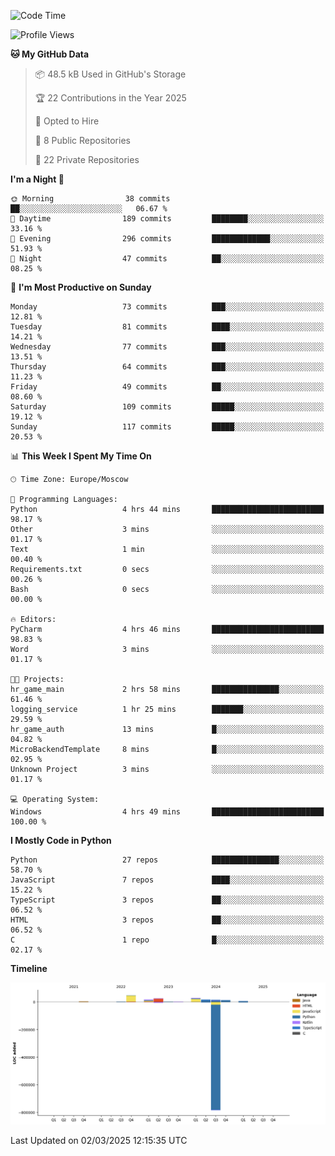 <!--START_SECTION:waka-->
![Code Time](http://img.shields.io/badge/Code%20Time-612%20hrs%2041%20mins-blue)

![Profile Views](http://img.shields.io/badge/Profile%20Views-0-blue)

**🐱 My GitHub Data** 

> 📦 48.5 kB Used in GitHub's Storage 
 > 
> 🏆 22 Contributions in the Year 2025
 > 
> 💼 Opted to Hire
 > 
> 📜 8 Public Repositories 
 > 
> 🔑 22 Private Repositories 
 > 
**I'm a Night 🦉** 

```text
🌞 Morning                38 commits          ██░░░░░░░░░░░░░░░░░░░░░░░   06.67 % 
🌆 Daytime                189 commits         ████████░░░░░░░░░░░░░░░░░   33.16 % 
🌃 Evening                296 commits         █████████████░░░░░░░░░░░░   51.93 % 
🌙 Night                  47 commits          ██░░░░░░░░░░░░░░░░░░░░░░░   08.25 % 
```
📅 **I'm Most Productive on Sunday** 

```text
Monday                   73 commits          ███░░░░░░░░░░░░░░░░░░░░░░   12.81 % 
Tuesday                  81 commits          ████░░░░░░░░░░░░░░░░░░░░░   14.21 % 
Wednesday                77 commits          ███░░░░░░░░░░░░░░░░░░░░░░   13.51 % 
Thursday                 64 commits          ███░░░░░░░░░░░░░░░░░░░░░░   11.23 % 
Friday                   49 commits          ██░░░░░░░░░░░░░░░░░░░░░░░   08.60 % 
Saturday                 109 commits         █████░░░░░░░░░░░░░░░░░░░░   19.12 % 
Sunday                   117 commits         █████░░░░░░░░░░░░░░░░░░░░   20.53 % 
```


📊 **This Week I Spent My Time On** 

```text
🕑︎ Time Zone: Europe/Moscow

💬 Programming Languages: 
Python                   4 hrs 44 mins       █████████████████████████   98.17 % 
Other                    3 mins              ░░░░░░░░░░░░░░░░░░░░░░░░░   01.17 % 
Text                     1 min               ░░░░░░░░░░░░░░░░░░░░░░░░░   00.40 % 
Requirements.txt         0 secs              ░░░░░░░░░░░░░░░░░░░░░░░░░   00.26 % 
Bash                     0 secs              ░░░░░░░░░░░░░░░░░░░░░░░░░   00.00 % 

🔥 Editors: 
PyCharm                  4 hrs 46 mins       █████████████████████████   98.83 % 
Word                     3 mins              ░░░░░░░░░░░░░░░░░░░░░░░░░   01.17 % 

🐱‍💻 Projects: 
hr_game_main             2 hrs 58 mins       ███████████████░░░░░░░░░░   61.46 % 
logging_service          1 hr 25 mins        ███████░░░░░░░░░░░░░░░░░░   29.59 % 
hr_game_auth             13 mins             █░░░░░░░░░░░░░░░░░░░░░░░░   04.82 % 
MicroBackendTemplate     8 mins              █░░░░░░░░░░░░░░░░░░░░░░░░   02.95 % 
Unknown Project          3 mins              ░░░░░░░░░░░░░░░░░░░░░░░░░   01.17 % 

💻 Operating System: 
Windows                  4 hrs 49 mins       █████████████████████████   100.00 % 
```

**I Mostly Code in Python** 

```text
Python                   27 repos            ███████████████░░░░░░░░░░   58.70 % 
JavaScript               7 repos             ████░░░░░░░░░░░░░░░░░░░░░   15.22 % 
TypeScript               3 repos             ██░░░░░░░░░░░░░░░░░░░░░░░   06.52 % 
HTML                     3 repos             ██░░░░░░░░░░░░░░░░░░░░░░░   06.52 % 
C                        1 repo              █░░░░░░░░░░░░░░░░░░░░░░░░   02.17 % 
```



**Timeline**

![Lines of Code chart](https://raw.githubusercontent.com/adlemx/adlemx/main/assets/bar_graph.png)


 Last Updated on 02/03/2025 12:15:35 UTC
<!--END_SECTION:waka-->
